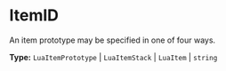 # ItemID

An item prototype may be specified in one of four ways.

**Type:** `LuaItemPrototype` | `LuaItemStack` | `LuaItem` | `string`

